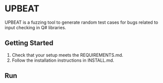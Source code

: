 # UPBEAT

UPBEAT is a fuzzing tool to generate random test cases for bugs related to input checking in Q# libraries.

## Getting Started

1. Check that your setup meets the REQUIREMENTS.md.
2. Follow the installation instructions in INSTALL.md.

## Run
